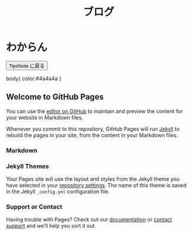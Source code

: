 <html>
<head>
<meta charset="UTF-8">
  <title>Mewara` page</title>
</head>

<body>
  <header>
    <div class="inner">
  <h1>ブログ</h1>
      </div>
    </header>
<main>
  <h1>わからん</h1>
  <a href="http://mewara-eliya.github.io"><button>TipsNote に戻る</button></a>
</main>

<script>
console.log('GitHub Pages Sample');
</script>
</body>
</html>

body{
color:#4a4a4a
}

## Welcome to GitHub Pages

You can use the [editor on GitHub](https://github.com/mewara-eliya/mewara-eliya.github.io/edit/master/index.md) to maintain and preview the content for your website in Markdown files.

Whenever you commit to this repository, GitHub Pages will run [Jekyll](https://jekyllrb.com/) to rebuild the pages in your site, from the content in your Markdown files.

### Markdown

### Jekyll Themes

Your Pages site will use the layout and styles from the Jekyll theme you have selected in your [repository settings](https://github.com/mewara-eliya/mewara-eliya.github.io/settings). The name of this theme is saved in the Jekyll `_config.yml` configuration file.

### Support or Contact

Having trouble with Pages? Check out our [documentation](https://help.github.com/categories/github-pages-basics/) or [contact support](https://github.com/contact) and we’ll help you sort it out.
